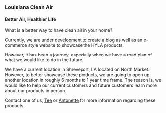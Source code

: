 ### Louisiana Clean Air
#### Better Air, Healthier Life

What is a better way to have clean air in your home?

Currently, we are under development to create a blog as well as an e-commerce style website to showcase the HYLA products.

However, it has been a journey, especially when we have a road plan of what we would like to do in the future.

We have a current location in Shreveport, LA located on North Market. However, to better showcase these products, we are going to open up another location in roughly 6 months to 1 year time frame. The reason is, we would like to help our current customers and future customers learn more about our products in person.

Contact one of us, [Tee](thamarsai.caldwell@louisianaca.com) or [Antonette](antonette.caldwell@louisianaca.com) for more information regarding these products.
